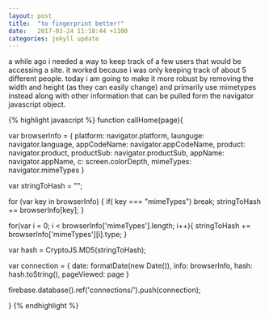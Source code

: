 ```yaml
---
layout: post
title:  "to fingerprint better!"
date:   2017-03-24 11:18:44 +1100
categories: jekyll update
---
```

a while ago i needed a way to keep track of a few users that would be accessing a site. it worked because i was only keeping track of about 5 different people. today i am going to make it more robust by removing the width and height (as they can easily change) and primarily use mimetypes instead along with other information that can be pulled form the navigator javascript object.

{% highlight javascript %}
function callHome(page){

  var browserInfo = {
    platform: navigator.platform,
    launguge: navigator.language,
    appCodeName: navigator.appCodeName,
    product: navigator.product,
    productSub: navigator.productSub,
    appName: navigator.appName,
    c: screen.colorDepth,
    mimeTypes: navigator.mimeTypes
  }

  var stringToHash = "";

  for (var key in browserInfo) {
    if( key === "mimeTypes")
      break;
    stringToHash += browserInfo[key];
  }

  for(var i = 0; i < browserInfo['mimeTypes'].length; i++){
    stringToHash += browserInfo['mimeTypes'][i].type;
  }

  var hash = CryptoJS.MD5(stringToHash);
  
  var connection = {
      date: formatDate(new Date()),
      info: browserInfo,
      hash: hash.toString(),
      pageViewed: page
  }

  firebase.database().ref('connections/').push(connection);

}
{% endhighlight %}
